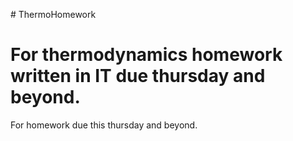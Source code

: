 
﻿# ThermoHomework

For thermodynamics homework written in IT due thursday and beyond.
=======

For homework due this thursday and beyond.

